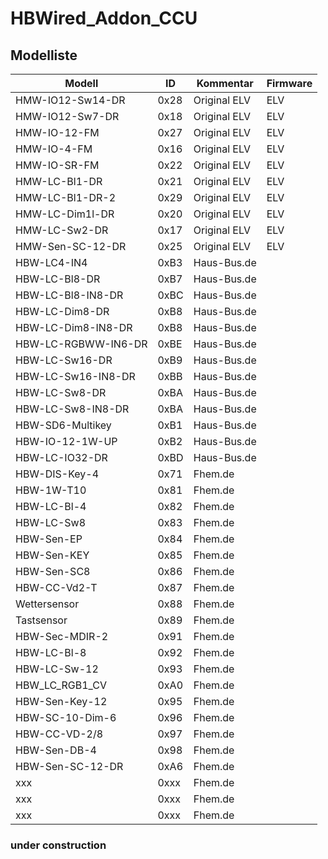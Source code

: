 # HBWired_Addon_CCU

## Modelliste

Modell                     |  ID  |        Kommentar        | Firmware |
-------------------------- | ---- | ----------------------- | -------- |
HMW-IO12-Sw14-DR           | 0x28 |      Original ELV       |   ELV    |
HMW-IO12-Sw7-DR            | 0x18 |      Original ELV       |   ELV    |
HMW-IO-12-FM               | 0x27 |      Original ELV       |   ELV    |
HMW-IO-4-FM                | 0x16 |      Original ELV       |   ELV    |
HMW-IO-SR-FM               | 0x22 |      Original ELV       |   ELV    |
HMW-LC-Bl1-DR              | 0x21 |      Original ELV       |   ELV    |
HMW-LC-Bl1-DR-2            | 0x29 |      Original ELV       |   ELV    |
HMW-LC-Dim1l-DR            | 0x20 |      Original ELV       |   ELV    |
HMW-LC-Sw2-DR              | 0x17 |      Original ELV       |   ELV    |
HMW-Sen-SC-12-DR           | 0x25 |      Original ELV       |   ELV    |
HBW-LC4-IN4                | 0xB3 |      Haus-Bus.de        |          |
HBW-LC-Bl8-DR              | 0xB7 |      Haus-Bus.de        |          |
HBW-LC-Bl8-IN8-DR          | 0xBC |      Haus-Bus.de        |          |
HBW-LC-Dim8-DR             | 0xB8 |      Haus-Bus.de        |          |
HBW-LC-Dim8-IN8-DR         | 0xB8 |      Haus-Bus.de        |          |
HBW-LC-RGBWW-IN6-DR        | 0xBE |      Haus-Bus.de        |          |
HBW-LC-Sw16-DR             | 0xB9 |      Haus-Bus.de        |          |
HBW-LC-Sw16-IN8-DR         | 0xBB |      Haus-Bus.de        |          |
HBW-LC-Sw8-DR              | 0xBA |      Haus-Bus.de        |          |
HBW-LC-Sw8-IN8-DR          | 0xBA |      Haus-Bus.de        |          |
HBW-SD6-Multikey           | 0xB1 |      Haus-Bus.de        |          |
HBW-IO-12-1W-UP            | 0xB2 |      Haus-Bus.de        |          |
HBW-LC-IO32-DR             | 0xBD |      Haus-Bus.de        |          |
HBW-DIS-Key-4              | 0x71 |        Fhem.de          |          |
HBW-1W-T10                 | 0x81 |        Fhem.de          |          |
HBW-LC-Bl-4                | 0x82 |        Fhem.de          |          |
HBW-LC-Sw8                 | 0x83 |        Fhem.de          |          |
HBW-Sen-EP                 | 0x84 |        Fhem.de          |          |
HBW-Sen-KEY                | 0x85 |        Fhem.de          |          |
HBW-Sen-SC8                | 0x86 |        Fhem.de          |          |
HBW-CC-Vd2-T               | 0x87 |        Fhem.de          |          |
Wettersensor               | 0x88 |        Fhem.de          |          |
Tastsensor                 | 0x89 |        Fhem.de          |          |
HBW-Sec-MDIR-2             | 0x91 |        Fhem.de          |          |
HBW-LC-Bl-8                | 0x92 |        Fhem.de          |          |
HBW-LC-Sw-12               | 0x93 |        Fhem.de          |          |
HBW_LC_RGB1_CV             | 0xA0 |        Fhem.de          |          |
HBW-Sen-Key-12             | 0x95 |        Fhem.de          |          |
HBW-SC-10-Dim-6            | 0x96 |        Fhem.de          |          |
HBW-CC-VD-2/8              | 0x97 |        Fhem.de          |          |
HBW-Sen-DB-4               | 0x98 |        Fhem.de          |          |
HBW-Sen-SC-12-DR           | 0xA6 |        Fhem.de          |          |
xxx                        | 0xxx |        Fhem.de          |          |
xxx                        | 0xxx |        Fhem.de          |          |
xxx                        | 0xxx |        Fhem.de          |          |



### under construction
